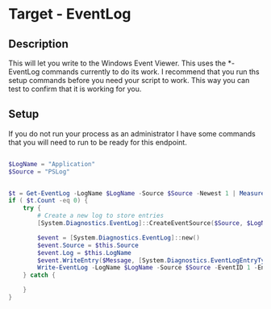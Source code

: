 # Target - EventLog

## Description

This will let you write to the Windows Event Viewer.  This uses the *-EventLog commands currently to do its work.  I recommend that you run ths setup commands before you need your script to work.  This way you can test to confirm that it is working for you.

## Setup

If you do not run your process as an administrator I have some commands that you will need to run to be ready for this endpoint.

```Powershell

$LogName = "Application"
$Source = "PSLog"


$t = Get-EventLog -LogName $LogName -Source $Source -Newest 1 | Measure-Object
if ( $t.Count -eq 0) {
    try {
        # Create a new log to store entries
        [System.Diagnostics.EventLog]::CreateEventSource($Source, $LogName)

        $event = [System.Diagnostics.EventLog]::new()
        $event.Source = $this.Source
        $event.Log = $this.LogName
        $event.WriteEntry($Message, [System.Diagnostics.EventLogEntryType]::Information, 1)
        Write-EventLog -LogName $LogName -Source $Source -EventID 1 -EntryType Information -Message "New log was initialized by $ENV:Username"
    } catch {

    }  
}

```